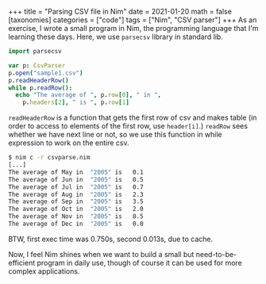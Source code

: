 +++
title = "Parsing CSV file in Nim" 
date = 2021-01-20
math = false
[taxonomies]
categories = ["code"]
tags = ["Nim", "CSV parser"]
+++
As an exercise, I wrote a small program in Nim, the programming language that I'm learning these days.
Here, we use `parsecsv` library in standard lib.

```nim
import parsecsv

var p: CsvParser
p.open("sample1.csv")
p.readHeaderRow()
while p.readRow():
  echo "The average of ", p.row[0], " in ", 
    p.headers[2], " is ", p.row[1]
```

`readHeaderRow` is a function that gets the first row of csv and makes table (in order to access to elements of the first row, use `header[i]`.)
`readRow` sees whether we have next line or not, so we use this function in while expression to work on the entire csv.

```sh
$ nim c -r csvparse.nim
[...]
The average of May in  "2005" is   0.1
The average of Jun in  "2005" is   0.5
The average of Jul in  "2005" is   0.7
The average of Aug in  "2005" is   2.3
The average of Sep in  "2005" is   3.5
The average of Oct in  "2005" is   2.0
The average of Nov in  "2005" is   0.5
The average of Dec in  "2005" is   0.0
```

BTW, first exec time was 0.750s, second 0.013s, due to cache.

Now, I feel Nim shines when we want to build a small but need-to-be-efficient program in daily use, though of course it can be used for more complex applications.
